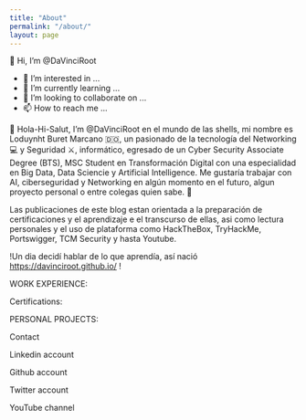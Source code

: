 ```yaml
---
title: "About"
permalink: "/about/"
layout: page
---
```



👋 Hi, I’m @DaVinciRoot




- 👀 I’m interested in ...
- 🌱 I’m currently learning ...
- 💞️ I’m looking to collaborate on ...
- 📫 How to reach me ...

👋 Hola-Hi-Salut, I’m @DaVinciRoot en el mundo de las shells, mi nombre es Loduynht Buret Marcano 🇩🇴, un pasionado de la tecnología del Networking 💻 y Seguridad ⚔️, informático, egresado de un Cyber Security Associate Degree (BTS), MSC Student en Transformación Digital con una especialidad en Big Data, Data Sciencie y Artificial Intelligence. Me gustaría trabajar con AI, ciberseguridad y Networking en algún momento en el futuro, algun proyecto personal o entre colegas quien sabe. 👐

Las publicaciones de este blog estan orientada a la preparación de certificaciones y el aprendizaje e el transcurso de ellas, asi como lectura personales y el uso de plataforma como HackTheBox, TryHackMe, Portswigger, TCM Security y hasta Youtube. 

!Un dia decidí hablar de lo que aprendía, así nació https://davinciroot.github.io/ !

  
  WORK EXPERIENCE:

   

   

  Certifications:

    
  PERSONAL PROJECTS:


  Contact

  Linkedin account

  Github account

 Twitter account

 YouTube channel
